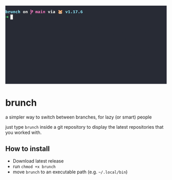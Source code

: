 ![Alt Text](https://raw.githubusercontent.com/jacopoRufini/brunch/main/brunch.gif?token=GHSAT0AAAAAABRCOEDTDW7CJA5OHVTI5WDQYQZJ5WQ)

# brunch
a simpler way to switch between branches, for lazy (or smart) people

just type `brunch` inside a git repository to display the latest repositories that you worked with.

## How to install
- Download latest release
- run `chmod +x brunch`
- move `brunch` to an executable path (e.g. `~/.local/bin`)
